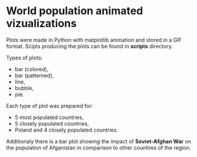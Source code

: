 # World population animated vizualizations

Plots were made in Python with matplotlib animation and stored in a GIF format. Scipts producing the plots can be found in **scripts** directory.

Types of plots:
- bar (colored),
- bar (patterned),
- line,
- bubble,
- pie.

Each type of plot was prepared for:
- 5 most populated countries,
- 5 closely populated countries,
- Poland and 4 closely populated countries.

Additionaly there is a bar plot showing the impact of **Soviet-Afghan War** on the population of Afganistan in comparison to other countires of the region.
